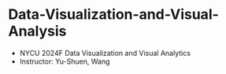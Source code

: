 # Data-Visualization-and-Visual-Analysis
- NYCU 2024F Data Visualization and Visual Analytics
- Instructor: Yu-Shuen, Wang

